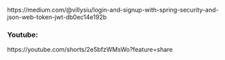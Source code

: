 <p>https://medium.com/@villysiu/login-and-signup-with-spring-security-and-json-web-token-jwt-db0ec14e192b</p>
<h3>Youtube:</h3>
<p>https://youtube.com/shorts/2e5bfzWMsWo?feature=share</p>